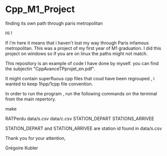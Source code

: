 # Cpp_M1_Project
finding its own path through paris metropolitan

Hi ! 

If i'm here it means that i haven't lost my way through Paris infamous metropolitan.
This was a project of my first year of M1 graduation. I did this project on windows so if you are on linux the paths might not match.

This repository is an example of code I have done by myself. you can find the subjectin "CppAvanceTPprojet_en.pdf".

It might contain superfluous cpp files that coud have been regrouped , i wanted to keep 1hpp/1cpp file convention.

In order to run the program , run the following commands on the terminal from the main repertory.

make

RATPerdu data/s.csv data/c.csv STATION_DEPART STATIONS_ARRIVEE

STATION_DEPART and STATION_ARRIVEE are station id found in data/s.csv

Thank you for your attention,

Grégoire Kubler
